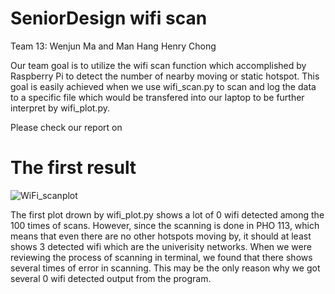 # SeniorDesign wifi scan
Team 13: Wenjun Ma and Man Hang Henry Chong


 Our team goal is to utilize the wifi scan function which accomplished by Raspberry Pi to detect the number of nearby moving or static hotspot.
 This goal is easily achieved when we use wifi_scan.py to scan and log the data to a specific file which would be transfered into our laptop to be further interpret by wifi_plot.py. 
 
 Please check our report on 

# The first result
![WiFi_scanplot](https://user-images.githubusercontent.com/90300850/133684543-3403f49a-d87a-4e7d-8dc3-6a76167ca396.png)

 The first plot drown by wifi_plot.py shows a lot of 0 wifi detected among the 100 times of scans. However, since the scanning is done in PHO 113, which means that even there are no other hotspots moving by, it should at least shows 3 detected wifi which are the univerisity networks. When we were reviewing the process of scanning in terminal, we found that there shows several times of error in scanning. This may be the only reason why we got several  0 wifi detected output from the program.
